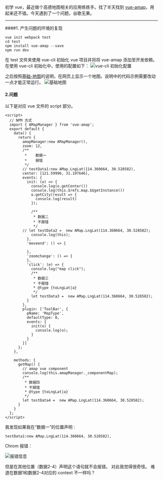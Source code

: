 初学 vue，最近做个高德地图相关的应用练练手。找了半天找到 [vue-amap](https://elemefe.github.io/vue-amap/#/)，用起来还不错。今天遇到了一个问题，谷歌无果。
***
####1. 产生问题的环境的复现

```
vue init webpack test
cd test
npm install vue-amap --save
npm run dev
```
在 test 文件夹使用 vue-cli 初始化 vue 项目并将将 vue-amap 添加至开发依赖。
在使用 vue-cli 初始化中，使用的配置如下：
![ vue-cli 初始化配置](https://upload-images.jianshu.io/upload_images/6742807-c7fb0fdf00bf133d.png?imageMogr2/auto-orient/strip%7CimageView2/2/w/1240)

之后按照[基础-地图](https://elemefe.github.io/vue-amap/#/zh-cn/base/amap)的说明，在网页上显示一个地图。说明中的代码示例需要改动一点才能正常运行。
![基础地图](https://upload-images.jianshu.io/upload_images/6742807-3736b58c2d64f3e0.png?imageMogr2/auto-orient/strip%7CimageView2/2/w/1240)

#### 2.问题
以下是对应 vue 文件的 script 部分。

```
<script>
  // NPM 方式
  import { AMapManager } from 'vue-amap';
  export default {
    data() {
      return {
        amapManager:new AMapManager(),
        zoom: 12,
        /**
         *    数据一
         *    报错
         */
        // testData1:new AMap.LngLat(114.360664, 30.528582),
        center: [121.59996, 31.197646],
        events: {
          init: (o) => {
            console.log(o.getCenter())
            console.log(this.$refs.map.$$getInstance())
            o.getCity(result => {
              console.log(result)
            });

            /**
             * 数据二
             * 不报错
             */
        // let testData2 =  new AMap.LngLat(114.360664, 30.528582);
            console.log(this);
          },
          'moveend': () => {

          },
          'zoomchange': () => {
          },
          'click': (e) => {
            console.log("map click");
            /**
             * 数据三
             * 不报错
             * @type {toLngLat|a}
             */
            let testData3 =  new AMap.LngLat(114.360664, 30.528582);
          }
        },
        plugin: ['ToolBar', {
          pName: 'MapType',
          defaultType: 0,
          events: {
            init(o) {
              console.log(o);
            }
          }
        }]
      };
    },

    methods: {
      getMap() {
        // amap vue component
        console.log(this.amapManager._componentMap);
        /**
         * 数据四
         * 不报错
         * @type {toLngLat|a}
         */
        let testData4 =  new AMap.LngLat(114.360664, 30.528582);
      }
    }
  };
</script>
```
我发现如果我在“数据一”的位置声明 :
```
testData1:new AMap.LngLat(114.360664, 30.528582),
```

Chrom 报错：

![报错信息](https://upload-images.jianshu.io/upload_images/6742807-c7f85eaad80f1c39.png?imageMogr2/auto-orient/strip%7CimageView2/2/w/1240)


但是在其他位置（数据2-4）声明这个语句就不会报错。
对此我觉得很奇怪。
难道在数据1和数据2-4对应的 context 不一样吗？


